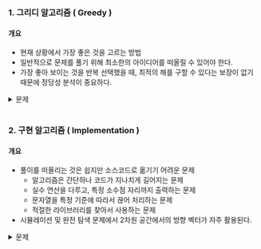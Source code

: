 ### 1. 그리디 알고리즘 ( Greedy )

#### 개요

- 현재 상황에서 가장 좋은 것을 고르는 방법
- 일반적으로 문제를 풀기 위해 최소한의 아이디어를 떠올릴 수 있어야 한다.
- 가장 좋아 보이는 것을 반복 선택했을 때, 최적의 해를 구할 수 있다는 보장이 없기 때문에 정당성 분석이 중요하다.
<details>
<summary>문제</summary>
<div markdown="1">

- Change.py

> 손님에게 거슬러 주어야 할 돈이 N원일 때, 거슬러 주어야 할 동전의 최고 개수를 구하여라. 단, 거슬러 줘야 할 돈 N은 항상 10의 배수이며 동전의 종류는 500원, 100원, 50원, 10원 4가지이다.

- TilTheOne.py

> 어떠한 수 N이 1이 될 때까지 다음의 두 과정 중 하나를 반복적으로 선택하여 수행하려고 한다. 단, 두번째 연산은 N이 K로 나누어 떨어질 때만 선택할 수 있다. 이때, N과 K가 주어질 때 N이 1이 될 때까지 1번 혹은 2번의 과정을 수행해야 하는 최소 횟수를 구하여라.
>
> 1.  N에서 1을 뺀다.
> 2.  N을 K로 나눈다.

- Calculate.py

> 각 자리가 0부터 9로만 이루어진 문자열 S가 주어졌을 때, 왼쪽부터 오른쪽으로 하나씩 모든 숫자를 확인하며 숫자 사이에 'x' 혹은 '+' 연산자를 넣어 결과적으로 만들어질 수 있는 가장 큰 수를 구하여라. 단, 모든 연산은 왼쪽에서부터 순서대로 이루어진다.

- Adventure.py

> 한 마을에 모험가가 N명 있다. 모험가 길드에서 N명의 모험가를 대상으로 '공포도'를 측정했는데, '공포도'가 높은 모험가는 쉽게 공포를 느껴 위험 상황에 제대로 대처할 능력이 떨어진다. 모험가 그룹을 안전하게 구성하고자 공포도가 X인 모험가는 반드시 X명 이상으로 구성한 모험가 그룹에 참여해야 여행을 떠날 수 있다. N명의 모험가에 대한 정보가 주어졌을 때, 여행을 떠날 수 있는 그룹의 최댓값을 구하여라.
</div>
</details>
</br>

### 2. 구현 알고리즘 ( Implementation )

#### 개요

- 풀이를 떠올리는 것은 쉽지만 소스코드로 옮기기 어려운 문제
  - 알고리즘은 간단하나 코드가 지나치게 길어지는 문제
  - 실수 연산을 다루고, 특정 소수점 자리까지 출력하는 문제
  - 문자열을 특정 기준에 따라서 끊어 처리하는 문제
  - 적절한 라이브러리를 찾아서 사용하는 문제
- 시뮬레이션 및 완전 탐색 문제에서 2차원 공간에서의 방향 벡터가 자주 활용된다.
<details>
<summary>문제</summary>
<div markdown="1">

- UpDown.py

> 여행가 A는 1 * 1 크기의 정사각형으로 이루어진 N * N 크기의 공간 위에 서 있다. 가장 왼쪽 위는 (1, 1)이며, 가장 오른쪽 아래 좌표는 (N, N)에 해당한다. A는 상,하,좌,우로 한 칸씩 이동할 수 있으며 시작 좌표는 항상 (1, 1)이다. N * N 크기의 공간을 벗어나는 움직은 무시될 때, 상하좌우가 적힌 계획서를 보고 A가 최종적으로 도착할 지점의 좌표를 구하여라

- CountThree.py

> 정수 N이 입력되면 00시 00분 00초부터 N시 59분 59초까지의 모든 시각 중에서 3이 하나라도 포함되는 모든 경우의 수를 구하여라.

- Chess.py

> 8 * 8 좌표 평면에서 나이트의 위치가 주어졌을 때 나이트가 이동할 수 있는 경우의 수를 모두 구하여라. 행의 위치는 1부터 8로 표현하며 열의 위치는 a부터 h로 표현한다.

- Rearrangement.py

> 알파벳 대문자와 숫자(0 ~ 9)로만 구성된 문자열이 입력으로 주어집니다. 이때 모든 알파벳을 오름차순으로 정렬하여 이어서 출력한 뒤에 그 뒤에 모든 숫자를 더한 값을 이어서 출력하여라.

